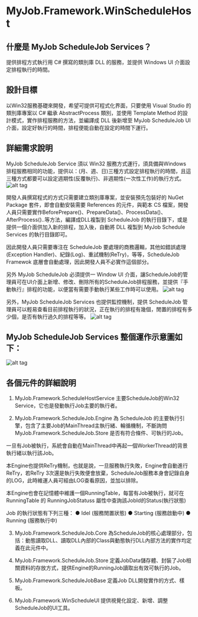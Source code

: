 # MyJob.Framework.WinScheduleHost

## 什麼是 MyJob ScheduleJob Services？
提供排程方式執行用 C# 撰寫的類別庫 DLL 的服務，並提供 Windows UI 介面設定排程執行的時間。

## 設計目標
以Win32服務基礎來開發，希望可提供可程式化界面，只要使用 Visual Studio 的類別庫專案以 C# 繼承 AbstractProcess 類別，並使用 Template Method 的設計模式，實作排程服務的方法，並編譯成 DLL 後新增至 MyJob ScheduleJob UI介面，設定好執行的時間，排程便能自動在設定的時間下運行。

## 詳細需求說明
MyJob ScheduleJob Service 須以 Win32 服務方式運行，須具備與Windows 排程服務相同的功能，提供以：(月、週、日)三種方式設定排程執行的時間，且這三種方式都要可以設定週期性(反覆執行)、非週期性(一次性工作)的執行方式。
![alt tag](http://i.imgur.com/twuFqWR.jpg)

開發人員撰寫程式的方式只需要建立類別庫專案，並安裝預先包裝好的 NuGet Package 套件，即會自動安裝需要 References 的元件，與範本 CS 檔案，開發人員只需要實作BeforePrepare()、PrepareData()、ProcessData()、AfterProcess()..等方法，編譯成DLL複製到 ScheduleJob 的執行目錄下，或是提供一個介面供加入新的排程，加入後，自動將 DLL 複製到 MyJob Schedule Services 的執行目錄即可。

因此開發人員只需要專注在 ScheduleJob 要處理的商務邏輯，其他如錯誤處理 (Exception Handler)、紀錄(Log)、重試機制(ReTry)，等等，ScheduleJob Framewok 底層會自動處理，因此開發人員不必實作這個部分。

另外 MyJob ScheduleJob 必須提供一 Window UI 介面，讓ScheduleJob的管理員可在UI介面上新增、修改、刪除所有的ScheduleJob排程服務，並提供『手動執行』排程的功能，以便當有需要手動執行某些工作時可以使用。
![alt tag](http://i.imgur.com/aYHhbEV.jpg)

另外，MyJob ScheduleJob Services 也提供監控機制，提供 ScheduleJob 管理員可以輕易查看目前排程執行的狀況，正在執行的排程有幾個，閒置的排程有多少個，是否有執行過久的排程等等。
![alt tag](http://i.imgur.com/3mwIgKe.jpg)

## MyJob ScheduleJob Services 整個運作示意圖如下：
![alt tag](http://i.imgur.com/ofIRTDy.jpg)

## 各個元件的詳細說明
1.	MyJob.Framework.ScheduleHostService
主要ScheduleJob的Win32 Service，它也是發動執行Job主要的執行者。

2.	MyJob.Framework.ScheduleJob.Engine
為 ScheduleJob 的主要執行引擎，包含了主要Job的MainThread主執行緒、輪循機制，不斷詢問 MyJob.Framework.ScheduleJob.Store 是否有符合條件、可執行的Job。

一旦有Job被執行，系統會自動在MainThread中再起一個WorkerThread的背景執行緒以執行該Job。

本Engine也提供ReTry機制，也就是說，一旦服務執行失敗，Engine會自動進行ReTry，若ReTry 3次還是執行失敗便會放棄，ScheduleJob服務本身會記錄自身的LOG，此時維運人員可經由LOG查看原因，並加以排除。

本Engine也會在記憶體中維護一個RunningTable，每當有Job被執行，就可在 RunningTable 的 RunningJobStatuss 屬性中查詢該JobId的Status(執行狀態)

Job 的執行狀態有下列三種：	
● Idel (服務閒置狀態)
●	Starting (服務啟動中)
●	Running (服務執行中)

3.	MyJob.Framework.ScheduleJob.Core
為ScheduleJob的核心處理部分，包括：動態讀取DLL、讀取DLL內部的Class與動態執行DLL內部方法的實作均定義在此元件中。

4.	MyJob.Framework.ScheduleJob.Store
定義JobData儲存體、封裝了Job相關資料的存放方式，提供Engine的RunningJob讀取出有效可執行的Job。

5.	MyJob.Framework.ScheduleJobBase
定義Job DLL開發實作的方式、樣板。

6.	MyJob.Framework.WinScheduleUI
提供視覺化設定、新增、調整ScheduleJob的UI工具。
